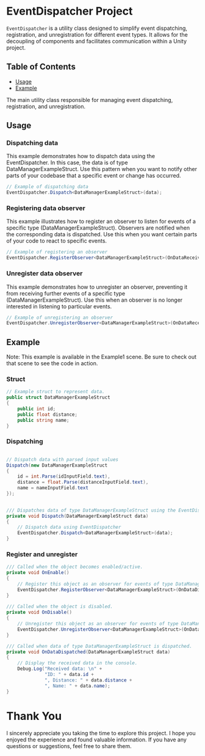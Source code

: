 # EventDispatcher Project

`EventDispatcher` is a utility class designed to simplify event dispatching, registration, and unregistration for different event types. It allows for the decoupling of components and facilitates communication within a Unity project.

## Table of Contents

- [Usage](#usage)
- [Example](#example)

The main utility class responsible for managing event dispatching, registration, and unregistration.

## Usage

### Dispatching data
This example demonstrates how to dispatch data using the EventDispatcher. In this case, the data is of type DataManagerExampleStruct. Use this pattern when you want to notify other parts of your codebase that a specific event or change has occurred.
```csharp
// Example of dispatching data
EventDispatcher.Dispatch<DataManagerExampleStruct>(data);
```

### Registering data observer
This example illustrates how to register an observer to listen for events of a specific type (DataManagerExampleStruct). Observers are notified when the corresponding data is dispatched. Use this when you want certain parts of your code to react to specific events.
```csharp
// Example of registering an observer
EventDispatcher.RegisterObserver<DataManagerExampleStruct>(OnDataReceived);
```

### Unregister data observer
This example demonstrates how to unregister an observer, preventing it from receiving further events of a specific type (DataManagerExampleStruct). Use this when an observer is no longer interested in listening to particular events.
```csharp
// Example of unregistering an observer
EventDispatcher.UnregisterObserver<DataManagerExampleStruct>(OnDataReceived);
```

## Example

Note: This example is available in the Example1 scene. Be sure to check out that scene to see the code in action.

### Struct
```csharp
// Example struct to represent data.
public struct DataManagerExampleStruct
{
    public int id;
    public float distance;
    public string name;
}

```

### Dispatching
```csharp

// Dispatch data with parsed input values
Dispatch(new DataManagerExampleStruct
{
    id = int.Parse(idInputField.text),
    distance = float.Parse(distanceInputField.text),
    name = nameInputField.text
});

  
/// Dispatches data of type DataManagerExampleStruct using the EventDispatcher.   
private void Dispatch(DataManagerExampleStruct data)
{
    // Dispatch data using EventDispatcher
    EventDispatcher.Dispatch<DataManagerExampleStruct>(data); 
}
```

### Register and unregister
```csharp
/// Called when the object becomes enabled/active.  
private void OnEnable()
{
    // Register this object as an observer for events of type DataManagerExampleStruct.
    EventDispatcher.RegisterObserver<DataManagerExampleStruct>(OnDataDispatched);
}
  
/// Called when the object is disabled.   
private void OnDisable()
{
    // Unregister this object as an observer for events of type DataManagerExampleStruct.
    EventDispatcher.UnregisterObserver<DataManagerExampleStruct>(OnDataDispatched);
}

/// Called when data of type DataManagerExampleStruct is dispatched.
private void OnDataDispatched(DataManagerExampleStruct data)
{
    // Display the received data in the console.
    Debug.Log("Received data: \n" +
              "ID: " + data.id +
              ", Distance: " + data.distance +
              ", Name: " + data.name);
}
```

# Thank You

I sincerely appreciate you taking the time to explore this project. I hope you enjoyed the experience and found valuable information. If you have any questions or suggestions, feel free to share them.

